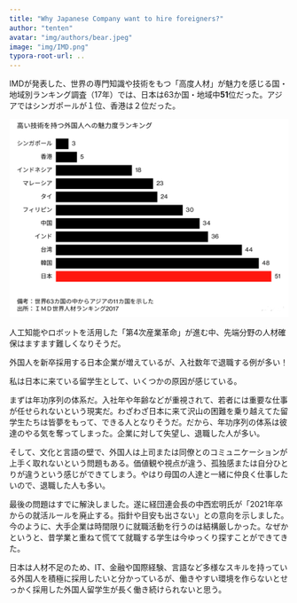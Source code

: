 ```yaml
---
title: "Why Japanese Company want to hire foreigners?"
author: "tenten"
avatar: "img/authors/bear.jpeg"
image: "img/IMD.png"
typora-root-url: ..
---
```




IMDが発表した、世界の専門知識や技術をもつ「高度人材」が魅力を感じる国・地域別ランキング調査（17年）では、日本は63か国・地域中**51**位だった。アジアではシンガポールが１位、香港は２位だった。



![IMD](/img/IMD.png)



人工知能やロボットを活用した「第4次産業革命」が進む中、先端分野の人材確保はますます難しくなりそうだ。


外国人を新卒採用する日本企業が増えているが、入社数年で退職する例が多い！


私は日本に来ている留学生として、いくつかの原因が感じている。


まずは年功序列の体系だ。入社年や年齢などが重視されて、若者には重要な仕事が任せられないという現実だ。わざわざ日本に来て沢山の困難を乗り越えてた留学生たちは皆夢をもって、できる人となりそうだ。だから、年功序列の体系は彼達のやる気を奪ってしまった。企業に対して失望し、退職した人が多い。


そして、文化と言語の壁で、外国人は上司または同僚とのコミュニケーションが上手く取れないという問題もある。価値観や視点が違う、孤独感または自分ひとりが違うという感じができてしまう。やはり母国の人達と一緒に仲良く仕事したいので、退職した人も多い。


最後の問題はすでに解決しました。遂に経団連会長の中西宏明氏が「2021年卒からの就活ルールを廃止する。指針や目安も出さない」との意向を示しました。今のように、大手企業は時間限りに就職活動を行うのは結構厳しかった。なぜかというと、昔学業と重ねて慌てて就職する学生は今ゆっくり探すことができてきた。


日本は人材不足のため、IT、金融や国際経験、言語など多様なスキルを持っている外国人を積極に採用したいと分かっているが、働きやすい環境を作らないとせっかく採用した外国人留学生が長く働き続けられないと思う。

